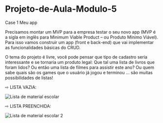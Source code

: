 # Projeto-de-Aula-Modulo-5
Case 1 Meu app


Precisamos montar um MVP para a empresa testar o seu novo app (MVP é a
sigla em inglês para Minimum Viable Product – ou Produto Mínimo Viável).
Para isso vamos construir um app (front e back-end) que vai implementar as
funcionalidades básicas do CRUD.


O tema do projeto é livre, você pode pensar que tipo de cadastro seria
interessante e se tornaria um produto legal:
Que tal uma lista de livros que foram lidos? Ou então uma lista de filmes para
assistir este ano? Ou quem sabe quais são os games que o usuário já jogou e
terminou … são muitas possibilidades de listas!

⇨ LISTA VAZIA:

<img>![Lista de material escolar](https://user-images.githubusercontent.com/114404910/219876436-9a647132-71b3-4c2d-a326-399a573e18f8.PNG)</img>

⇨ LISTA PREENCHIDA:

<img>![Lista de material escolar 2](https://user-images.githubusercontent.com/114404910/219876463-867af3d0-1fe0-4c55-a34e-6ed72b37cdff.PNG)</img>
